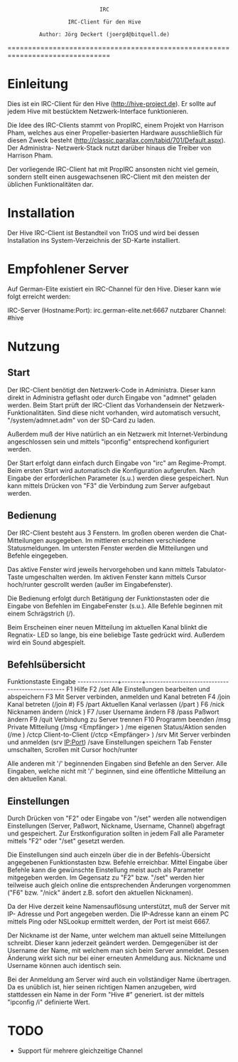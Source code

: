 
                                 IRC

                       IRC-Client für den Hive

              Author: Jörg Deckert (joergd@bitquell.de)

===============================================================================


Einleitung
==========

Dies ist ein IRC-Client für den Hive (http://hive-project.de). Er sollte auf
jedem Hive mit bestücktem Netzwerk-Interface funktionieren.

Die Idee des IRC-Clients stammt von PropIRC, einem Projekt von Harrison Pham,
welches aus einer Propeller-basierten Hardware ausschließlich für diesen Zweck
besteht (http://classic.parallax.com/tabid/701/Default.aspx). Der Administra-
Netzwerk-Stack nutzt darüber hinaus die Treiber von Harrison Pham.

Der vorliegende IRC-Client hat mit PropIRC ansonsten nicht viel gemein, sondern
stellt einen ausgewachsenen IRC-Client mit den meisten der üblichen
Funktionalitäten dar.


Installation
============

Der Hive IRC-Client ist Bestandteil von TriOS und wird bei dessen Installation
ins System-Verzeichnis der SD-Karte installiert.


Empfohlener Server
==================

Auf German-Elite existiert ein IRC-Channel für den Hive. Dieser kann wie folgt
erreicht werden:

  IRC-Server (Hostname:Port):   irc.german-elite.net:6667
  nutzbarer Channel:            #hive


Nutzung
=======

Start
-----

Der IRC-Client benötigt den Netzwerk-Code in Administra. Dieser kann direkt in
Administra geflasht oder durch Eingabe von "admnet" geladen werden. Beim Start
prüft der IRC-Client das Vorhandensein der Netzwerk-Funktionalitäten. Sind
diese nicht vorhanden, wird automatisch versucht, "/system/admnet.adm" von der
SD-Card zu laden.

Außerdem muß der Hive natürlich an ein Netzwerk mit Internet-Verbindung
angeschlossen sein und mittels "ipconfig" entsprechend konfiguriert werden.

Der Start erfolgt dann einfach durch Eingabe von "irc" am Regime-Prompt. Beim
ersten Start wird automatisch die Konfiguration aufgerufen. Nach Eingabe der
erforderlichen Parameter (s.u.) werden diese gespeichert. Nun kann mittels
Drücken von "F3" die Verbindung zum Server aufgebaut werden.


Bedienung
---------

Der IRC-Client besteht aus 3 Fenstern. Im großen oberen werden die Chat-
Mitteilungen ausgegeben. Im mittleren erscheinen verschiedene Statusmeldungen.
Im untersten Fenster werden die Mitteilungen und Befehle eingegeben.

Das aktive Fenster wird jeweils hervorgehoben und kann mittels Tabulator-Taste
umgeschalten werden. Im aktiven Fenster kann mittels Cursor hoch/runter
gescrollt werden (außer im Eingabefenster).

Die Bedienung erfolgt durch Betätigung der Funktionstasten oder die Eingabe
von Befehlen im EingabeFenster (s.u.). Alle Befehle beginnen mit einem
Schrägstrich (/).

Beim Erscheinen einer neuen Mitteilung im aktuellen Kanal blinkt die Regnatix-
LED so lange, bis eine beliebige Taste gedrückt wird. Außerdem wird ein Sound
abgespielt.


Befehlsübersicht
----------------

  Funktionstaste Eingabe 
  --------------+-------+-------------------------------------------------
  F1                     Hilfe
  F2             /set    Alle Einstellungen bearbeiten und abspeichern
  F3                     Mit Server verbinden, anmelden und Kanal betreten
  F4             /join   Kanal betreten (/join #<Kanal>)
  F5             /part   Aktuellen Kanal verlassen (/part <Mitteilung>)
  F6             /nick   Nicknamen ändern (/nick <neuer Nick>)
  F7             /user   Username ändern
  F8             /pass   Paßwort ändern
  F9             /quit   Verbindung zu Server trennen
  F10                    Programm beenden
                 /msg    Private Mitteilung (/msg <Empfänger> <Text>)
                 /me     eigenen Status/Aktion senden (/me <Aktion>)
                 /ctcp   Client-to-Client (/ctcp <Empfänger> <Kommando>)
                 /srv    Mit Server verbinden und anmelden (srv <IP:Port>)
                 /save   Einstellungen speichern
  Tab                    Fenster umschalten, Scrollen mit Cursor hoch/runter

Alle anderen mit '/' beginnenden Eingaben sind Befehle an den Server. Alle
Eingaben, welche nicht mit '/' beginnen, sind eine öffentliche Mitteilung an
den aktuellen Kanal.


Einstellungen
-------------

Durch Drücken von "F2" oder Eingabe von "/set" werden alle notwendigen
Einstellungen (Server, Paßwort, Nickname, Username, Channel) abgefragt und
gespeichert. Zur Erstkonfiguration sollten in jedem Fall alle Parameter
mittels "F2" oder "/set" gesetzt werden.

Die Einstellungen sind auch einzeln über die in der Befehls-Übersicht
angegebenen Funktionstasten bzw. Befehle erreichbar. Mittel Eingabe
über Befehle kann die gewünschte Einstellung meist auch als Parameter
mitgegeben werden. Im Gegensatz zu "F2" bzw. "/set" werden hier teilweise
auch gleich online die entsprechenden Änderungen vorgenommen ("F6" bzw. "/nick"
ändert z.B. sofort den aktuellen Nicknamen).

Da der Hive derzeit keine Namensauflösung unterstützt, muß der Server mit IP-
Adresse und Port angegeben werden. Die IP-Adresse kann an einem PC mittels
Ping oder NSLookup ermittelt werden, der Port ist meist 6667.

Der Nickname ist der Name, unter welchem man aktuell seine Mitteilungen
schreibt. Dieser kann jederzeit geändert werden. Demgegenüber ist der Username
der Name, mit welchem man sich beim Server anmeldet. Dessen Änderung wirkt sich
nur bei einer erneuten Anmeldung aus. Nickname und Username können auch
identisch sein.

Bei der Anmeldung am Server wird auch ein vollständiger Name übertragen. Da es
unüblich ist, hier seinen richtigen Namen anzugeben, wird stattdessen ein Name
in der Form "Hive #<HiveId>" generiert. <HiveId> ist der mittels "ipconfig /i"
definierte Wert.

TODO
====

- Support für mehrere gleichzeitige Channel
